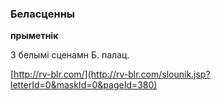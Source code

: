 ### Беласценны
**прыметнік**

З белымі сценамн Б. палац.

<a rel="author">[http://rv-blr.com/](http://rv-blr.com/slounik.jsp?letterId=0&maskId=0&pageId=380)</a>
